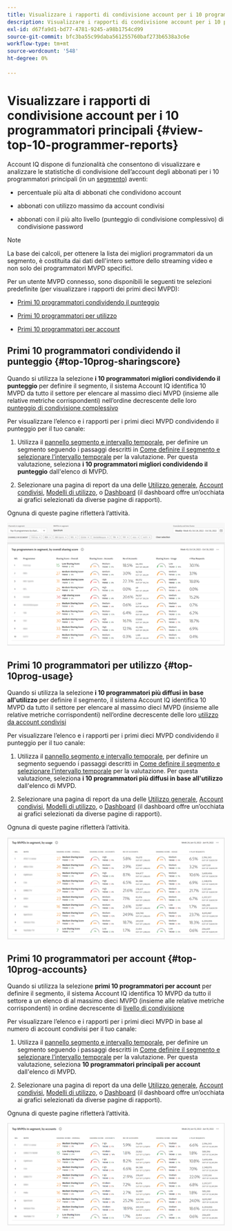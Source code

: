 ```yaml
---
title: Visualizzare i rapporti di condivisione account per i 10 programmatori principali
description: Visualizzare i rapporti di condivisione account per i 10 programmatori principali
exl-id: d67fa9d1-bd77-4781-9245-a98b1754cd99
source-git-commit: bfc3ba55c99daba561255760baf273b6538a3c6e
workflow-type: tm+mt
source-wordcount: '548'
ht-degree: 0%

---
```


# Visualizzare i rapporti di condivisione account per i 10 programmatori principali {#view-top-10-programmer-reports}

Account IQ dispone di funzionalità che consentono di visualizzare e analizzare le statistiche di condivisione dell’account degli abbonati per i 10 programmatori principali (in un [segmento](/help/AccountIQ/product-concepts.md#segmet-def)) aventi:

* percentuale più alta di abbonati che condividono account

* abbonati con utilizzo massimo da account condivisi

* abbonati con il più alto livello (punteggio di condivisione complessivo) di condivisione password

>[!NOTE]
>
>La base dei calcoli, per ottenere la lista dei migliori programmatori da un segmento, è costituita dai dati dell&#39;intero settore dello streaming video e non solo dei programmatori MVPD specifici.

<!--
>[!NOTE]
>
>Only the MVPDs that have a minimum of 50,000 active subscriber accounts are considered to obtain these reports.
-->

Per un utente MVPD connesso, sono disponibili le seguenti tre selezioni predefinite (per visualizzare i rapporti dei primi dieci MVPD):

* [Primi 10 programmatori condividendo il punteggio](#top-10prog-sharingscore)

* [Primi 10 programmatori per utilizzo](#top-10prog-usage)

* [Primi 10 programmatori per account](#top-10prog-accounts)

## Primi 10 programmatori condividendo il punteggio {#top-10prog-sharingscore}

Quando si utilizza la selezione **i 10 programmatori migliori condividendo il punteggio** per definire il segmento, il sistema Account IQ identifica 10 MVPD da tutto il settore per elencare al massimo dieci MVPD (insieme alle relative metriche corrispondenti) nell’ordine decrescente delle loro [punteggio di condivisione complessivo](/help/AccountIQ/product-concepts.md#overall-sharing-score)

Per visualizzare l’elenco e i rapporti per i primi dieci MVPD condividendo il punteggio per il tuo canale:

1. Utilizza il [pannello segmento e intervallo temporale](/help/AccountIQ/segments-timeframe.md), per definire un segmento seguendo i passaggi descritti in [Come definire il segmento e selezionare l’intervallo temporale](/help/AccountIQ/howto-select-segment-timeframe.md) per la valutazione. Per questa valutazione, seleziona **i 10 programmatori migliori condividendo il punteggio** dall&#39;elenco di MVPD.

1. Selezionare una pagina di report da una delle [Utilizzo generale](/help/AccountIQ/general-usage-reports.md), [Account condivisi](/help/AccountIQ/shared-acc-reports.md), [Modelli di utilizzo](/help/AccountIQ/usage-patterns.md), o [Dashboard](/help/AccountIQ/dashboard.md) (il dashboard offre un’occhiata ai grafici selezionati da diverse pagine di rapporti).

Ognuna di queste pagine rifletterà l’attività.

![](assets/top-ten-prog-overallscore.png)

## Primi 10 programmatori per utilizzo {#top-10prog-usage}

Quando si utilizza la selezione **i 10 programmatori più diffusi in base all&#39;utilizzo** per definire il segmento, il sistema Account IQ identifica 10 MVPD da tutto il settore per elencare al massimo dieci MVPD (insieme alle relative metriche corrispondenti) nell’ordine decrescente delle loro [utilizzo da account condivisi](/help/AccountIQ/product-concepts.md)

Per visualizzare l’elenco e i rapporti per i primi dieci MVPD condividendo il punteggio per il tuo canale:

1. Utilizza il [pannello segmento e intervallo temporale](/help/AccountIQ/segments-timeframe.md), per definire un segmento seguendo i passaggi descritti in [Come definire il segmento e selezionare l’intervallo temporale](/help/AccountIQ/howto-select-segment-timeframe.md) per la valutazione. Per questa valutazione, seleziona **i 10 programmatori più diffusi in base all&#39;utilizzo** dall&#39;elenco di MVPD.

1. Selezionare una pagina di report da una delle [Utilizzo generale](/help/AccountIQ/general-usage-reports.md), [Account condivisi](/help/AccountIQ/shared-acc-reports.md), [Modelli di utilizzo](/help/AccountIQ/usage-patterns.md), o [Dashboard](/help/AccountIQ/dashboard.md) (il dashboard offre un’occhiata ai grafici selezionati da diverse pagine di rapporti).

Ognuna di queste pagine rifletterà l’attività.

![](assets/top-ten-mvpds-usage.png)

## Primi 10 programmatori per account {#top-10prog-accounts}

Quando si utilizza la selezione **primi 10 programmatori per account** per definire il segmento, il sistema Account IQ identifica 10 MVPD da tutto il settore a un elenco di al massimo dieci MVPD (insieme alle relative metriche corrispondenti) in ordine decrescente di [livello di condivisione](/help/AccountIQ/product-concepts.md)

Per visualizzare l’elenco e i rapporti per i primi dieci MVPD in base al numero di account condivisi per il tuo canale:

1. Utilizza il [pannello segmento e intervallo temporale](/help/AccountIQ/segments-timeframe.md), per definire un segmento seguendo i passaggi descritti in [Come definire il segmento e selezionare l’intervallo temporale](/help/AccountIQ/howto-select-segment-timeframe.md) per la valutazione. Per questa valutazione, seleziona **10 programmatori principali per account** dall&#39;elenco di MVPD.

1. Selezionare una pagina di report da una delle [Utilizzo generale](/help/AccountIQ/general-usage-reports.md), [Account condivisi](/help/AccountIQ/shared-acc-reports.md), [Modelli di utilizzo](/help/AccountIQ/usage-patterns.md), o [Dashboard](/help/AccountIQ/dashboard.md) (il dashboard offre un’occhiata ai grafici selezionati da diverse pagine di rapporti).

Ognuna di queste pagine rifletterà l’attività.

![](assets/top-ten-mvpds-accounts.png)
